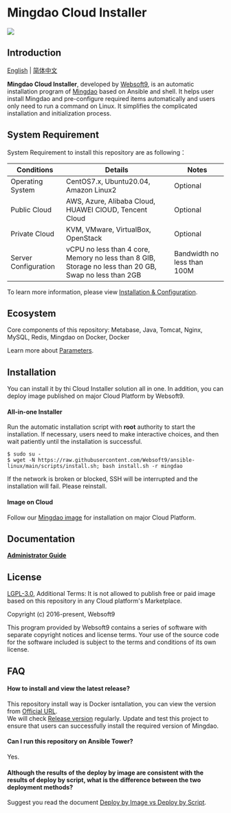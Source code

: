 # Mingdao Cloud Installer

![](https://libs.websoft9.com/common/websott9-cloud-installer.png) 

## Introduction

[English](/README.md) | [简体中文](/README-zh.md)  

**Mingdao Cloud Installer**, developed by [Websoft9](https://www.websoft9.com), is an automatic installation program of [Mingdao](https://github.com/mingdaocom/private-deployment/) based on Ansible and shell. It helps user install Mingdao and pre-configure required items automatically and users only need to run a command on Linux. It simplifies the complicated installation and initialization process.  

## System Requirement

System Requirement to install this repository are as following：

| Conditions       | Details                               | Notes                |
| ------------------- | --------------------------------| -------------------- |
| Operating System   | CentOS7.x, Ubuntu20.04, Amazon Linux2 | Optional                 |
| Public Cloud     | AWS, Azure, Alibaba Cloud, HUAWEI ClOUD, Tencent Cloud    | Optional                 |
| Private Cloud     | KVM, VMware, VirtualBox, OpenStack    | Optional                 |
| Server Configuration | vCPU no less than 4 core, Memory no less than 8 GIB, Storage no less than 20 GB, Swap no less than 2GB |Bandwidth no less than 100M|

To learn more information, please view [Installation & Configuration](https://docs.pd.mingdao.com/deployment/platform.html).

## Ecosystem

Core components of this repository: Metabase, Java, Tomcat, Nginx, MySQL, Redis, Mingdao on Docker, Docker

Learn more about [Parameters](/docs/stack-components.md).

## Installation

You can install it by thi Cloud Installer solution all in one. In addition, you can deploy image published on major Cloud Platform by Websoft9.

#### All-in-one Installer

Run the automatic installation script with **root** authority to start the installation. If necessary, users need to make interactive choices, and then wait patiently until the installation is successful.

```
$ sudo su -
$ wget -N https://raw.githubusercontent.com/Websoft9/ansible-linux/main/scripts/install.sh; bash install.sh -r mingdao
```

If the network is broken or blocked, SSH will be interrupted and the installation will fail. Please reinstall.

#### Image on Cloud 

Follow our [Mingdao image](https://apps.websoft9.com/mingdao) for installation on major Cloud Platform.

## Documentation

**[Administrator Guide](https://support.websoft9.com/docs/mingdao)** 

## License

[LGPL-3.0](/License.md), Additional Terms: It is not allowed to publish free or paid image based on this repository in any Cloud platform's Marketplace.

Copyright (c) 2016-present, Websoft9

This program provided by Websoft9 contains a series of software with separate copyright notices and license terms. Your use of the source code for the software included is subject to the terms and conditions of its own license.

## FAQ

#### How to install and view the latest release?

This repository install way is Docker isntallation, you can  view the version from [Official URL](https://docs.pd.mingdao.com/).  
We will check [Release version](https://github.com/Websoft9/ansible-mingdao/releases) regularly. Update and test this project to ensure that users can successfully install the required version of Mingdao.

#### Can I run this repository on Ansible Tower? 

Yes.

#### Although the results of the deploy by image are consistent with the results of deploy by script, what is the difference between the two deployment methods?

Suggest you read the document [Deploy by Image vs Deploy by Script](https://support.websoft9.com/docs/faq/bz-product.html#deployment-comparison).

